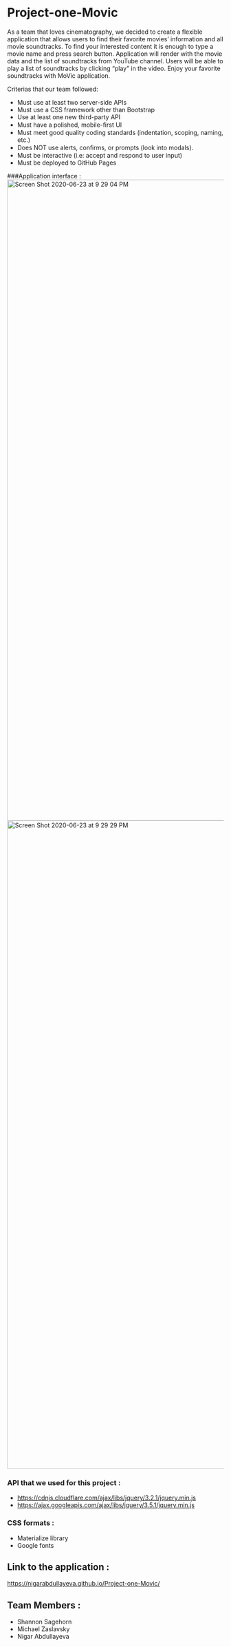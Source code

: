 # Project-one-Movic
As a team that loves cinematography, we decided to create a flexible application that allows users to find their favorite movies’ information and all movie soundtracks. To find your interested content it is enough to type a movie name and press search button.  Application will render with the movie data and the list of soundtracks from YouTube channel. Users will be able to play a list of soundtracks by clicking “play” in the video. Enjoy your favorite soundtracks with MoVic application. 

Criterias that our team followed:
* Must use at least two server-side APIs
* Must use a CSS framework other than Bootstrap
* Use at least one new third-party API
* Must have a polished, mobile-ﬁrst UI
* Must meet good quality coding standards (indentation, scoping, naming, etc.)
* Does NOT use alerts, conﬁrms, or prompts (look into modals).
* Must be interactive (i.e: accept and respond to user input)
* Must be deployed to GitHub Pages

###Application interface :
<img width="1489" alt="Screen Shot 2020-06-23 at 9 29 04 PM" src="https://user-images.githubusercontent.com/63271349/85491365-019e5980-b599-11ea-9b1f-de40537485c6.png">
<img width="1505" alt="Screen Shot 2020-06-23 at 9 29 29 PM" src="https://user-images.githubusercontent.com/63271349/85491375-07943a80-b599-11ea-85d1-027a96ff0ac1.png">

### API that we used for this project :
* https://cdnjs.cloudflare.com/ajax/libs/jquery/3.2.1/jquery.min.js
* https://ajax.googleapis.com/ajax/libs/jquery/3.5.1/jquery.min.js


### CSS formats :
* Materialize library 
* Google fonts 

 ## Link to the application : 
https://nigarabdullayeva.github.io/Project-one-Movic/

## Team Members : 
* Shannon Sagehorn 
* Michael Zaslavsky 
* Nigar Abdullayeva 





